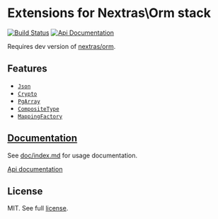 Extensions for Nextras\Orm stack
================================

[![Build Status](https://travis-ci.org/Mikulas/nextras-ormext.svg?branch=master)](https://travis-ci.org/Mikulas/nextras-ormext)
[![Api Documentation](https://img.shields.io/badge/api-master-ff69b4.svg)](https://codedoc.pub/Mikulas/nextras-ormext/master/index.html)

Requires dev version of [nextras/orm](https://github.com/nextras/orm).

## Features

- [`Json`](doc/index.md#json)
- [`Crypto`](doc/index.md#crypto)
- [`PgArray`](doc/index.md#pgarray)
- [`CompositeType`](doc/index.md#compositetype)
- [`MappingFactory`](doc/index.md#mappingfactory)


## [Documentation](doc/index.md)

See [doc/index.md](doc/index.md) for usage documentation.

[Api documentation](https://codedoc.pub/Mikulas/nextras-ormext/master/index.html)

## License

MIT. See full [license](license.md).

